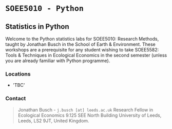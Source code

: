 # `SOEE5010 - Python`

## Statistics in Python

Welcome to the Python statistics labs for SOEE5010: Research Methods, taught by Jonathan Busch in the School of Earth & Environment. These workshops are a prerequisite for any student wishing to take SOEE5582: Tools & Techniques in Ecological Economics in the second semester (unless you are already familiar with Python programme).

### Locations

* 'TBC' 

### Contact

> Jonathan Busch - `j.busch [at] leeds.ac.uk`
> Research Fellow in Ecological Economics
> 9.125 SEE North Building
> University of Leeds,
> Leeds, LS2 9JT, 
> United Kingdom.